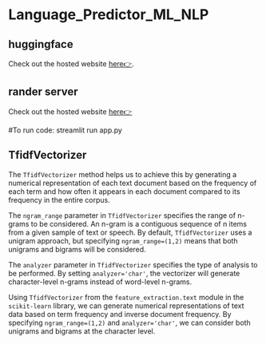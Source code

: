 # Language_Predictor_ML_NLP



 ## huggingface
Check out the hosted website [here👉](https://vishal815-language-predictor-ml-nlp-app-dqjsvm.streamlit.app/).

## rander server
Check out the hosted website [here👉](https://huggingface.co/spaces/Visal9252/Languagepredictormlnlp)



#To run code: streamlit run app.py



## TfidfVectorizer

The `TfidfVectorizer` method helps us to achieve this by generating a numerical representation of each text document based on the frequency of each term and how often it appears in each document compared to its frequency in the entire corpus.

The `ngram_range` parameter in `TfidfVectorizer` specifies the range of n-grams to be considered. An n-gram is a contiguous sequence of n items from a given sample of text or speech. By default, `TfidfVectorizer` uses a unigram approach, but specifying `ngram_range=(1,2)` means that both unigrams and bigrams will be considered.

The `analyzer` parameter in `TfidfVectorizer` specifies the type of analysis to be performed. By setting `analyzer='char'`, the vectorizer will generate character-level n-grams instead of word-level n-grams.

Using `TfidfVectorizer` from the `feature_extraction.text` module in the `scikit-learn` library, we can generate numerical representations of text data based on term frequency and inverse document frequency. By specifying `ngram_range=(1,2)` and `analyzer='char'`, we can consider both unigrams and bigrams at the character level.



